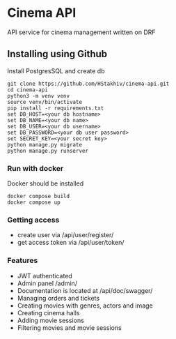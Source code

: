 # Cinema API

API service for cinema management written on DRF

## Installing using Github

Install PostgresSQL and create db

```shell
git clone https://github.com/HStakhiv/cinema-api.git
cd cinema-api
python3 -m venv venv
source venv/bin/activate
pip install -r requirements.txt
set DB_HOST=<your db hostname>
set DB_NAME=<your db name>
set DB_USER=<your db username>
set DB_PASSWORD=<your db user password>
set SECRET_KEY=<your secret key>
python manage.py migrate
python manage.py runserver
```

### Run with docker

Docker should be installed

```shell
docker compose build
docker compose up
```

### Getting access

- create user via /api/user/register/
- get access token via /api/user/token/


### Features

- JWT authenticated
- Admin panel /admin/
- Documentation is located at /api/doc/swagger/
- Managing orders and tickets
- Creating movies with genres, actors and image
- Creating cinema halls
- Adding movie sessions
- Filtering movies and movie sessions